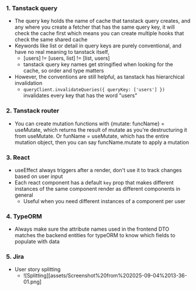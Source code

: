 ### 1. Tanstack query
- The query key holds the name of cache that tanstack query creates, and any where you create a fetcher that has the same query key, it will check the cache first which means you can create multiple hooks that check the same shared cache
- Keywords like list or detail in query keys are purely conventional, and have no real meaning to tanstack itself,
	- [users] != [users, list] != [list, users]
	- tanstack query key names get stringified when looking for the cache, so order and type matters
- However, the conventions are still helpful, as tanstack has hierarchical invalidation
	- `queryClient.invalidateQueries({ queryKey: ['users'] })` invalidates every key that has the word "users"
### 2. Tanstack router
- You can create mutation functions with {mutate: funcName} = useMutate, which returns the result of mutate as you're destructuring it from useMutate. Or funName = useMutate, which has the entire mutation object, then you can say funcName.mutate to apply a mutation

### 3. React 
- useEffect always triggers after a render, don't use it to track changes based on user input
- Each react component has a default `key` prop that makes different instances of the same component render as different components in general
	- Useful when you need different instances of a component per user

### 4. TypeORM
- Always make sure the attribute names used in the frontend DTO matches the backend entities for typeORM to know which fields to populate with data

### 5. Jira
- User story splitting
	- ![Splitting][assets/Screenshot%20from%202025-09-04%2013-36-01.png]